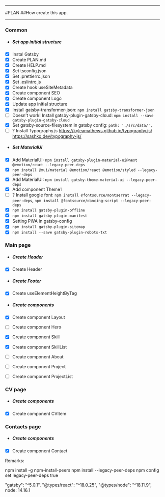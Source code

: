 ***
#PLAN
##How create this app.
***

### Common
- ##### Set app initial structure
- [x] Instal Gatsby
- [x] Create PLAN.md
- [x] Create HELP.md
- [x] Set tsconfig.json
- [x] Set .prettierrc.json
- [x] Set .eslintrc.js
- [x] Create hook useSiteMetadata
- [x] Create component SEO
- [x] Create component Logo
- [x] Update app initial structure
- [x] Install gatsby-transformer-json: `npm install gatsby-transformer-json`
- [ ] Doesn't work! Install gatsby-plugin-gatsby-cloud: `npm install --save gatsby-plugin-gatsby-cloud`
- [x] Set gatsby-source-filesystem in gatsby config: `path: './src/data/',`
- [ ] ? Install Typography.js https://kyleamathews.github.io/typography.js/ https://sashko.dev/typography-js/
- ##### Set MaterialUI
- [x] Add MaterialUI: `npm install gatsby-plugin-material-ui@next @emotion/react --legacy-peer-deps`
- [x]  `npm install @mui/material @emotion/react @emotion/styled --legacy-peer-deps` 
- [x] Add MaterialUI: `npm install gatsby-theme-material-ui --legacy-peer-deps`
- [x] Add component Theme1
- [ ] ? Install google font: `npm install @fontsource/montserrat --legacy-peer-deps`, `npm install @fontsource/dancing-script --legacy-peer-deps`
- [x] `npm install gatsby-plugin-offline`
- [x] `npm install gatsby-plugin-manifest`
- [x] Setting PWA in gatsby-config
- [x] `npm install gatsby-plugin-sitemap`
- [x] `npm install --save gatsby-plugin-robots-txt`
### Main page
- ##### Create Header
- [x] Create Header
- ##### Create Footer
- [x] Create useElementHeightByTag
- ##### Create components
- [x] Create component Layout

- [ ] Create component Hero
- [x] Create component Skill
- [x] Create component SkillList
- [ ] Create component About
- [ ] Create component Project
- [ ] Create component ProjectList

### CV page
- ##### Create components
- [x] Create component CVItem
### Contacts page
- ##### Create components
- [x] Create component Contact


Remarks:

npm install -g npm-install-peers
npm install --legacy-peer-deps
npm config set legacy-peer-deps true

"gatsby": "^5.0.1",
"@types/react": "^18.0.25",
"@types/node": "^18.11.9",
node: 14.16.1